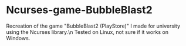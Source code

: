 # Ncurses-game-BubbleBlast2
Recreation of the game "BubbleBlast2 (PlayStore)" I made for university using the Ncurses library.\n
Tested on Linux, not sure if it works on Windows.
